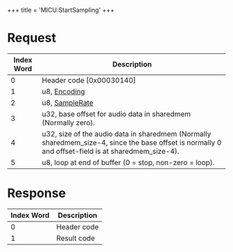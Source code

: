 +++
title = 'MICU:StartSampling'
+++

# Request

| Index Word | Description                                                                                                                                        |
|------------|----------------------------------------------------------------------------------------------------------------------------------------------------|
| 0          | Header code \[0x00030140\]                                                                                                                         |
| 1          | u8, [Encoding](MIC_Services#Encoding "wikilink")                                                                                                   |
| 2          | u8, [SampleRate](MIC_Services#SampleRate "wikilink")                                                                                               |
| 3          | u32, base offset for audio data in sharedmem (Normally zero).                                                                                      |
| 4          | u32, size of the audio data in sharedmem (Normally sharedmem_size-4, since the base offset is normally 0 and offset-field is at sharedmem_size-4). |
| 5          | u8, loop at end of buffer (0 = stop, non-zero = loop).                                                                                             |

# Response

| Index Word | Description |
|------------|-------------|
| 0          | Header code |
| 1          | Result code |